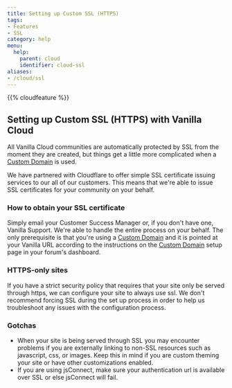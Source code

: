 ```yaml
---
title: Setting up Custom SSL (HTTPS)
tags:
- Features
- SSL
category: help
menu:
  help:
    parent: cloud
    identifier: cloud-ssl
aliases:
- /cloud/ssl
---
```


{{% cloudfeature %}}

## Setting up Custom SSL (HTTPS) with Vanilla Cloud

All Vanilla Cloud communities are automatically protected by SSL from the moment they are created, but things get a little more complicated when a [Custom Domain](/help/getting-started/custom-domain) is used. 

We have partnered with Cloudflare to offer simple SSL certificate issuing services to our all of our customers. This means that we're able to issue SSL certificates for your community on your behalf. 

### How to obtain your SSL certificate

Simply email your Customer Success Manager or, if you don't have one, Vanilla Support. We're able to handle the entire process on your behalf. The only prerequisite is that you're using a [Custom Domain](/help/getting-started/custom-domain) and it is pointed at your Vanilla URL according to the instructions on the [Custom Domain](/help/getting-started/custom-domain) setup page in your forum's dashboard.

### HTTPS-only sites

If you have a strict security policy that requires that your site only be served through https, we can configure your site to always use ssl. We don't recommend forcing SSL during the set up process in order to help us troubleshoot any issues with the configuration process.

### Gotchas

* When your site is being served through SSL you may encounter problems if you are externally linking to non-SSL resources such as javascript, css, or images. Keep this in mind if you are custom theming your site or have other customizations enabled.
* If you are using jsConnect, make sure your authentication url is available over SSL or else jsConnect will fail.
